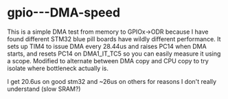 # gpio---DMA-speed

This is a simple DMA test from memory to GPIOx->ODR because I have found different STM32 blue pill boards have wildly different performance.
It sets up TIM4 to issue DMA every 28.44us and raises PC14 when DMA starts, and resets PC14 on DMA1_IT_TC5 so you can easily measure it using a scope.
Modified to alternate between DMA copy and CPU copy to try isolate where bottleneck actually is.

I get 20.6us on good stm32 and ~26us on others for reasons I don't really understand (slow SRAM?)
